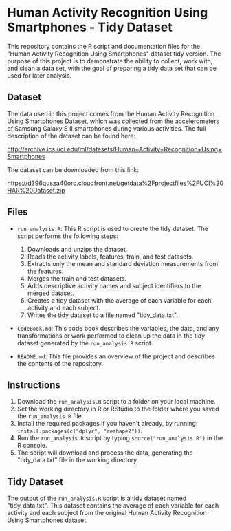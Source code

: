 # Human Activity Recognition Using Smartphones - Tidy Dataset

This repository contains the R script and documentation files for the "Human Activity Recognition Using Smartphones" dataset tidy version. The purpose of this project is to demonstrate the ability to collect, work with, and clean a data set, with the goal of preparing a tidy data set that can be used for later analysis.

## Dataset

The data used in this project comes from the Human Activity Recognition Using Smartphones Dataset, which was collected from the accelerometers of Samsung Galaxy S II smartphones during various activities. The full description of the dataset can be found here:

http://archive.ics.uci.edu/ml/datasets/Human+Activity+Recognition+Using+Smartphones

The dataset can be downloaded from this link:

https://d396qusza40orc.cloudfront.net/getdata%2Fprojectfiles%2FUCI%20HAR%20Dataset.zip

## Files

- `run_analysis.R`: This R script is used to create the tidy dataset. The script performs the following steps:
  1. Downloads and unzips the dataset.
  2. Reads the activity labels, features, train, and test datasets.
  3. Extracts only the mean and standard deviation measurements from the features.
  4. Merges the train and test datasets.
  5. Adds descriptive activity names and subject identifiers to the merged dataset.
  6. Creates a tidy dataset with the average of each variable for each activity and each subject.
  7. Writes the tidy dataset to a file named "tidy_data.txt".

- `CodeBook.md`: This code book describes the variables, the data, and any transformations or work performed to clean up the data in the tidy dataset generated by the `run_analysis.R` script.

- `README.md`: This file provides an overview of the project and describes the contents of the repository.

## Instructions

1. Download the `run_analysis.R` script to a folder on your local machine.
2. Set the working directory in R or RStudio to the folder where you saved the `run_analysis.R` file.
3. Install the required packages if you haven't already, by running: `install.packages(c("dplyr", "reshape2"))`.
4. Run the `run_analysis.R` script by typing `source("run_analysis.R")` in the R console.
5. The script will download and process the data, generating the "tidy_data.txt" file in the working directory.

## Tidy Dataset

The output of the `run_analysis.R` script is a tidy dataset named "tidy_data.txt". This dataset contains the average of each variable for each activity and each subject from the original Human Activity Recognition Using Smartphones dataset.
